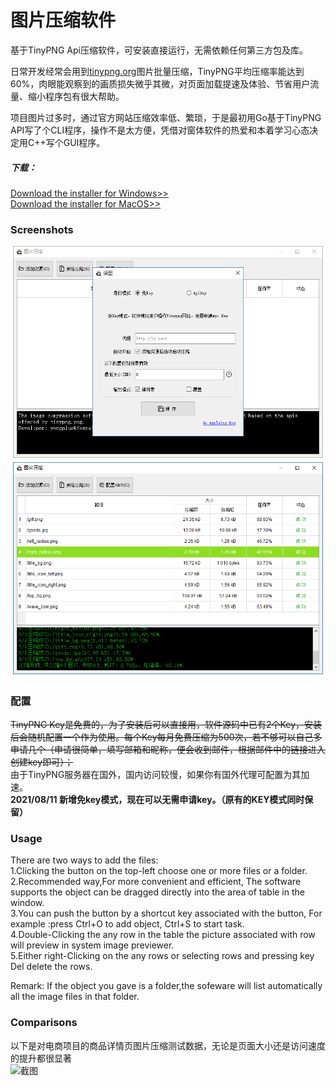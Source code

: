 # 图片压缩软件
基于TinyPNG Api压缩软件，可安装直接运行，无需依赖任何第三方包及库。


日常开发经常会用到[tinypng.org](https://tinypng.org/)图片批量压缩，TinyPNG平均压缩率能达到60%，肉眼能观察到的画质损失微乎其微，对页面加载提速及体验、节省用户流量、缩小程序包有很大帮助。

项目图片过多时，通过官方网站压缩效率低、繁琐，于是最初用Go基于TinyPNG API写了个CLI程序，操作不是太方便，凭借对窗体软件的热爱和本着学习心态决定用C++写个GUI程序。


##### 下载：
[Download the installer for Windows>>](https://dd.0f3.com/tinypng/installer.exe)  
[Download the installer for MacOS>>](https://dd.0f3.com/tinypng/Tinypng-MacOS.zip)

### Screenshots
![截图](./assets/Screenshot1.png)  
![截图](./assets/Screenshot2.png)  

### 配置
~~TinyPNG Key是免费的，为了安装后可以直接用，软件源码中已有2个Key，安装后会随机配置一个作为使用。每个Key每月免费压缩为500次，若不够可以自己多申请几个（申请很简单，填写邮箱和昵称，便会收到邮件，根据邮件中的链接进入创建key即可）；~~  
由于TinyPNG服务器在国外，国内访问较慢，如果你有国外代理可配置为其加速。  
**2021/08/11 新增免key模式，现在可以无需申请key。（原有的KEY模式同时保留）**

### Usage
 There are two ways to add the files:  
 1.Clicking the button on the top-left choose one or more files or a folder.   
 2.Recommended way,For more convenient and efficient, The software supports the object can be dragged directly into the area of table in the window.   
 3.You can push the button by a shortcut key associated with the button, For example :press Ctrl+O to add object, Ctrl+S to start task.   
 4.Double-Clicking the any row in the table the picture associated with row will preview in system image previewer.  
 5.Either right-Clicking on the any rows or selecting rows and pressing key Del delete the rows.  

 Remark: If the object you gave is a folder,the sofeware will list automatically all the image files in that folder.



### Comparisons
以下是对电商项目的商品详情页图片压缩测试数据，无论是页面大小还是访问速度的提升都很显著  
![截图](http://0f3.com/tinypng/compared.png?v2)  





